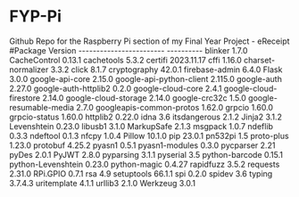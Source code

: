 # FYP-Pi
Github Repo for the Raspberry Pi section of my Final Year Project - eReceipt
    #Package                    Version
    ------------------------    ----------
    blinker                     1.7.0
    CacheControl                0.13.1
    cachetools                  5.3.2
    certifi                     2023.11.17
    cffi                        1.16.0
    charset-normalizer          3.3.2
    click                       8.1.7
    cryptography                42.0.1
    firebase-admin              6.4.0
    Flask                       3.0.0
    google-api-core             2.15.0
    google-api-python-client    2.115.0
    google-auth                 2.27.0
    google-auth-httplib2        0.2.0
    google-cloud-core           2.4.1
    google-cloud-firestore      2.14.0
    google-cloud-storage        2.14.0
    google-crc32c               1.5.0
    google-resumable-media      2.7.0
    googleapis-common-protos    1.62.0
    grpcio                      1.60.0
    grpcio-status               1.60.0
    httplib2                    0.22.0
    idna                        3.6
    itsdangerous                2.1.2
    Jinja2                      3.1.2
    Levenshtein                 0.23.0
    libusb1                     3.1.0
    MarkupSafe                  2.1.3
    msgpack                     1.0.7
    ndeflib                     0.3.3
    ndeftool                    0.1.3
    nfcpy                       1.0.4
    Pillow                      10.1.0
    pip                         23.0.1
    pn532pi                     1.5
    proto-plus                  1.23.0
    protobuf                    4.25.2
    pyasn1                      0.5.1
    pyasn1-modules              0.3.0
    pycparser                   2.21
    pyDes                       2.0.1
    PyJWT                       2.8.0
    pyparsing                   3.1.1
    pyserial                    3.5
    python-barcode              0.15.1
    python-Levenshtein          0.23.0
    python-magic                0.4.27
    rapidfuzz                   3.5.2
    requests                    2.31.0
    RPi.GPIO                    0.7.1
    rsa                         4.9
    setuptools                  66.1.1
    spi                         0.2.0
    spidev                      3.6
    typing                      3.7.4.3
    uritemplate                 4.1.1
    urllib3                     2.1.0
    Werkzeug                    3.0.1